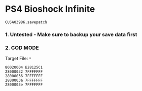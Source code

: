 # PS4 Bioshock Infinite

`CUSA03986.savepatch`

### 1. Untested - Make sure to backup your save data first
### 2. GOD MODE

Target File: `*`

```
80020004 B28125C1
28000032 7FFFFFFF
28000036 7FFFFFFF
2800003a 7FFFFFFF
2800003e 7FFFFFFF
```

